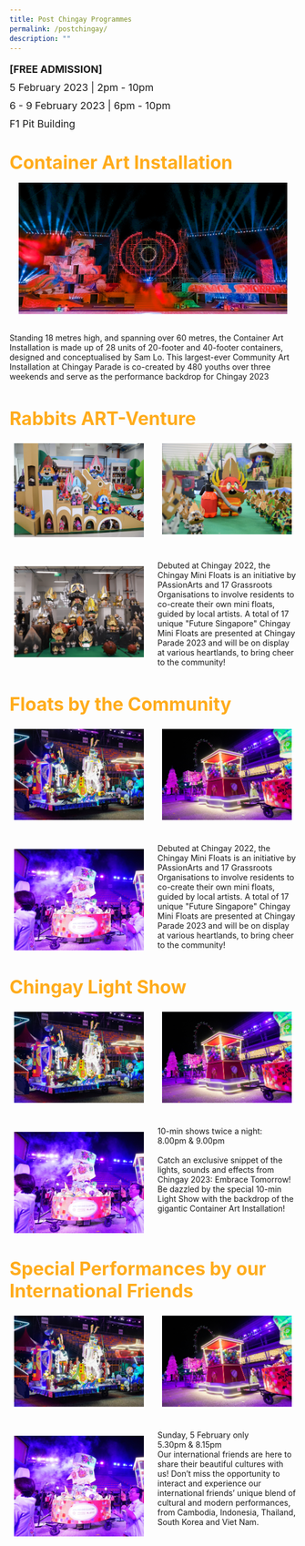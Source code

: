 ```yaml
---
title: Post Chingay Programmes
permalink: /postchingay/
description: ""
---
```

<div style="line-height:2rem;font-size:1.1rem">
<Strong>[FREE ADMISSION]</strong><br>
5 February 2023 | 2pm - 10pm<br>
6 - 9 February 2023 | 6pm - 10pm<br>
F1 Pit Building</div>


<div style="padding-top:2rem">
<span style="color: #FFAC1C; font-weight: bold;; font-size:2rem">Container Art Installation</span>


<div style="overflow:hidden; padding:1rem;"><img style="min-height:14rem; object-fit: cover; position:relative; top:rem;" src="/images/whats-on/5IMG1378.jpg"></div>
</div>

<p>Standing 18 metres high, and spanning over 60 metres, the Container Art Installation is made up of 28 units of 20-footer and 40-footer containers, designed and conceptualised by Sam Lo. This largest-ever Community Art Installation at Chingay Parade is co-created by 480 youths over three weekends and serve as the performance backdrop for Chingay 2023</p>



<div style="padding-top:2rem">
<span style="color: #FFAC1C; font-weight: bold;; font-size:2rem">Rabbits ART-Venture</span>

<div style="display: grid; grid-template-columns: repeat(auto-fit, minmax(228px, 1fr)); gap:1rem; padding:0px">
	
<div style="display: block; overflow:hidden; text-decoration: none;  max-width: 20rem;">
<div style= "font-size: 1rem; font-weight: ; padding:.5rem;"></div><div style="min-height:10rem; max-height:12rem; overflow:hidden; padding:.5rem;"><img style="min-height:10rem; object-fit: cover; position:relative; top:rem;" src="/images/whats-on/IMG_2842.jpg"></div></div>

<div style="display: block; overflow:hidden; text-decoration: none;  max-width: 20rem;">
<div style= "font-size: 1rem; font-weight: ; padding:.5rem;"></div><div style="min-height:10rem; max-height:12rem; overflow:hidden; padding:.5rem;"><img style="min-height:10rem; object-fit: cover; position:relative; top:rem;" src="/images/whats-on/IMG_275.jpg"></div></div>

<div style="display: block; overflow:hidden; text-decoration: none;  max-width: 20rem;">
<div style= "font-size: 1rem; font-weight: ; padding:.5rem;"></div><div style="min-height:10rem; max-height:12rem; overflow:hidden; padding:.5rem;"><img style="min-height:10rem; object-fit: cover; position:relative; top:rem;" src="/images/CTE/rabbits3.jpg"></div></div>

<p>
Debuted at Chingay 2022, the Chingay Mini Floats is an initiative by PAssionArts and 17 Grassroots Organisations to involve residents to co-create their own mini floats, guided by local artists. A total of 17 unique "Future Singapore" Chingay Mini Floats are presented at Chingay Parade 2023 and will be on display at various heartlands, to bring cheer to the community!</p>
</div>

<div style="padding-top:2rem">
<span style="color: #FFAC1C; font-weight: bold;; font-size:2rem">Floats by the Community</span>

<div style="display: grid; grid-template-columns: repeat(auto-fit, minmax(228px, 1fr)); gap:1rem; padding:0px">
	
<div style="display: block; overflow:hidden; text-decoration: none;  max-width: 20rem;">
<div style= "font-size: 1rem; font-weight: ; padding:.5rem;"></div><div style="min-height:10rem; max-height:12rem; overflow:hidden; padding:.5rem;"><img style="min-height:10rem; object-fit: cover; position:relative; top:;" src="/images/whats-on/DSC04142-2.jpg"></div></div>

<div style="display: block; overflow:hidden; text-decoration: none;  max-width: 20rem;">
<div style= "font-size: 1rem; font-weight: ; padding:.5rem;"></div><div style="min-height:10rem; max-height:12rem; overflow:hidden; padding:.5rem;"><img style="min-height:10rem; object-fit: cover; position:relative; top:;" src="/images/whats-on/DSC6171.jpg"></div></div>
	
<div style="display: block; overflow:hidden; text-decoration: none;  max-width: 20rem;">
<div style= "font-size: 1rem; font-weight: ; padding:.5rem;"></div><div style="min-height:10rem; max-height:12rem; overflow:hidden; padding:.5rem;"><img style="min-height:10rem; object-fit: cover; position:relative; top:;" src="/images/CTE/AngMoKioCluster.jpeg"></div></div>

<p>Debuted at Chingay 2022, the Chingay Mini Floats is an initiative by PAssionArts and 17 Grassroots Organisations to involve residents to co-create their own mini floats, guided by local artists. A total of 17 unique "Future Singapore" Chingay Mini Floats are presented at Chingay Parade 2023 and will be on display at various heartlands, to bring cheer to the community!</p>
</div>
	
	
<div style="padding-top:2rem">
<span style="color: #FFAC1C; font-weight: bold;; font-size:2rem">Chingay Light Show</span>

<div style="display: grid; grid-template-columns: repeat(auto-fit, minmax(228px, 1fr)); gap:1rem; padding:0px">
	
<div style="display: block; overflow:hidden; text-decoration: none;  max-width: 20rem;">
<div style= "font-size: 1rem; font-weight: ; padding:.5rem;"></div><div style="min-height:10rem; max-height:12rem; overflow:hidden; padding:.5rem;"><img style="min-height:10rem; object-fit: cover; position:relative; top:;" src="/images/whats-on/DSC04142-2.jpg"></div></div>

<div style="display: block; overflow:hidden; text-decoration: none;  max-width: 20rem;">
<div style= "font-size: 1rem; font-weight: ; padding:.5rem;"></div><div style="min-height:10rem; max-height:12rem; overflow:hidden; padding:.5rem;"><img style="min-height:10rem; object-fit: cover; position:relative; top:;" src="/images/whats-on/DSC6171.jpg"></div></div>
	
<div style="display: block; overflow:hidden; text-decoration: none;  max-width: 20rem;">
<div style= "font-size: 1rem; font-weight: ; padding:.5rem;"></div><div style="min-height:10rem; max-height:12rem; overflow:hidden; padding:.5rem;"><img style="min-height:10rem; object-fit: cover; position:relative; top:;" src="/images/CTE/AngMoKioCluster.jpeg"></div></div>

<p>10-min shows twice a night:<br>
8.00pm & 9.00pm<br><br>
Catch an exclusive snippet of the lights, sounds and effects from Chingay 2023: Embrace Tomorrow! Be dazzled by the special 10-min Light Show with the backdrop of the gigantic Container Art Installation!</p>
</div>
	
	
	

<div style="padding-top:2rem">
<span style="color: #FFAC1C; font-weight: bold;; font-size:2rem">Special Performances by our International Friends</span>

<div style="display: grid; grid-template-columns: repeat(auto-fit, minmax(228px, 1fr)); gap:1rem; padding:0px">
	
<div style="display: block; overflow:hidden; text-decoration: none;  max-width: 20rem;">
<div style= "font-size: 1rem; font-weight: ; padding:.5rem;"></div><div style="min-height:10rem; max-height:12rem; overflow:hidden; padding:.5rem;"><img style="min-height:10rem; object-fit: cover; position:relative; top:;" src="/images/whats-on/DSC04142-2.jpg"></div></div>

<div style="display: block; overflow:hidden; text-decoration: none;  max-width: 20rem;">
<div style= "font-size: 1rem; font-weight: ; padding:.5rem;"></div><div style="min-height:10rem; max-height:12rem; overflow:hidden; padding:.5rem;"><img style="min-height:10rem; object-fit: cover; position:relative; top:;" src="/images/whats-on/DSC6171.jpg"></div></div>
	
<div style="display: block; overflow:hidden; text-decoration: none;  max-width: 20rem;">
<div style= "font-size: 1rem; font-weight: ; padding:.5rem;"></div><div style="min-height:10rem; max-height:12rem; overflow:hidden; padding:.5rem;"><img style="min-height:10rem; object-fit: cover; position:relative; top:;" src="/images/CTE/AngMoKioCluster.jpeg"></div></div>

<p>
Sunday, 5 February only<br>
5.30pm & 8.15pm<br>
Our international friends are here to share their beautiful cultures with us!
Don’t miss the opportunity to interact and experience our international friends’ unique blend of cultural and modern performances, from Cambodia, Indonesia, Thailand, South Korea and Viet Nam. 

</p>
</div>